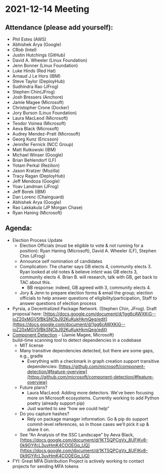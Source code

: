 # **2021-12-14 Meeting**

## Attendance (please add yourself):

* Phil Estes (AWS)
* Abhishek Arya (Google)
* CRob (Intel)
* Justin Hutchings (GitHub)
* David A. Wheeler (Linux Foundation)
* Jenn Bonner (Linux Foundation)
* Luke Hinds (Red Hat)
* Arnaud J Le Hors (IBM)
* Steve Taylor (DeployHub)
* Sudhindra Rao (JFrog)
* Stephen Chin(JFrog)
* Josh Bressers (Anchore)
* Jamie Magee (Microsoft)
* Christopher Crone (Docker)
* Jory Burson (Linux Foundation)
* Laura MacLeod (Microsoft)
* Teodor Voinea (Microsoft)
* Aeva Black (Microsoft)
* Audrey Mendez-Pratt (Microsoft)
* Georg Kunz (Ericsson)
* Jennifer Fernick (NCC Group)
* Matt Rutkowski (IBM)
* Michael Winser (Google)
* Brian Behlendorf (LF)
* Yotam Perkal (Rezilion)
* Jason Kratzer (Mozilla) 
* Tracy Ragan (DeployHub)
* Jeff Mendoza (Google)
* Yoav Landman (JFrog)
* Jeff Borek (IBM)
* Dan Lorenc (Chainguard)
* Abhishek Arya (Google)
* Rao Lakkakula (JP Morgan Chase)
* Ryan Haning (Microsoft)

## Agenda:

* Election Process Update
    * Election Officials (must be eligible to vote & not running for a position): Ryan Haning (Microsoft), David A. Wheeler (LF), Stephen Chin (JFrog)
    * Announce self nomination of candidates
    * Complication: The charter says GB elects 4, community elects 3. Ryan looked at old notes & believe _intent_ was GB elects 3, community elects 4. Brian B. will research, talk with GB, get back to TAC about this.
        * BB response: indeed, GB agreed with 3, community elects 4.
    * Jory & Jenn to prepare election forms & email the group; election officials to help answer questions of eligibility/participation, Staff to answer questions of election process
* Pyrsia, a Decentralized Package Network. (Stephen Chin, JFrog). Draft proposal here: [https://docs.google.com/document/d/1gg6cAWXKiG--ioZ20xMGV5fBkSNCbJ92KuKukHkmQeg/edit](https://docs.google.com/document/d/1gg6cAWXKiG--ioZ20xMGV5fBkSNCbJ92KuKukHkmQeg/edit)
* [Component Detection](https://github.com/microsoft/component-detection) - (Jamie Magee, Microsoft) \
build-time scanning tool to detect dependencies in a codebase
    * MIT license
    * Many transitive dependencies detected, but there are some gaps, e.g., gradle
        * Everything with a checkmark in graph creation support transitive dependencies: [https://github.com/microsoft/component-detection/#feature-overview](https://github.com/microsoft/component-detection/#feature-overview)
    * Future plans?
        * Laura MacLeod: Adding more detectors. We’ve been focusing more on Microsoft ecosystems. Currently working to add Python poetry (already support pip)
        * Just wanted to see “how we could help”
    * Do you capture hashes?
        * Rely on package manager information. Go & pip do support commit-level references, so in those cases we’ll pick it up & share it on.
    * See “An Analysis of the SSC Landscape” by Aeva Black, [https://docs.google.com/document/d/1KT5QPCgVx_8UFIKv8-0k9GYjfcL3uvHmK4COOEGq_UQ](https://docs.google.com/document/d/1KT5QPCgVx_8UFIKv8-0k9GYjfcL3uvHmK4COOEGq_UQ)
* FYI: Great MFA Distribution Project is actively working to contact projects for sending MFA tokens